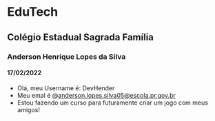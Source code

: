 # EduTech
## Colégio Estadual Sagrada Família
### Anderson Henrique Lopes da Silva
#### 17/02/2022
- Olá, meu Username é: DevHender
- Meu emal é @anderson.lopes.silva05@escola.pr.gov.br
- Estou fazendo um curso para futuramente criar um jogo com meus amigos!
